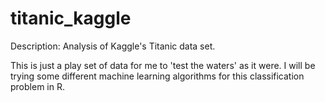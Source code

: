 # titanic_kaggle
Description: Analysis of Kaggle's Titanic data set.

This is just a play set of data for me to 'test the waters' as it were. I will be trying some different machine learning algorithms for this classification problem in R.
